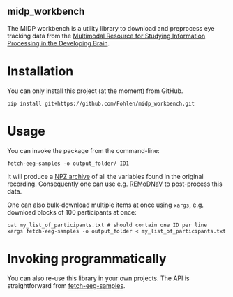 midp_workbench
--------------

The MIDP workbench is a utility library to download and preprocess eye tracking data from the [Multimodal Resource for Studying Information Processing in the Developing Brain](http://fcon_1000.projects.nitrc.org/indi/cmi_eeg/).

# Installation

You can only install this project (at the moment) from GitHub.

```
pip install git+https://github.com/Fohlen/midp_workbench.git
```

# Usage

You can invoke the package from the command-line:

```
fetch-eeg-samples -o output_folder/ ID1
```

It will produce a [NPZ archive](https://numpy.org/doc/stable/reference/generated/numpy.savez.html) of all the variables found in the original recording.
Consequently one can use e.g. [REMoDNaV](https://github.com/psychoinformatics-de/remodnav) to post-process this data.

One can also bulk-download multiple items at once using `xargs`, e.g. download blocks of 100 participants at once:

```
cat my_list_of_participants.txt # should contain one ID per line
xargs fetch-eeg-samples -o output_folder < my_list_of_participants.txt
```

# Invoking programmatically

You can also re-use this library in your own projects. The API is straightforward from [fetch-eeg-samples](src/midp_workbench/fetch_eeg_samples.py).

